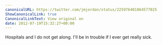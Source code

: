```yaml
---
canonicalURL: https://twitter.com/jmjordan/status/225976401864577025
ShowCanonicalLink: true
CanonicalLinkText: View original on
date: 2012-07-19T15:32:27+00:00
---
```

Hospitals and I do not get along. I'll be in trouble if I ever get really sick.